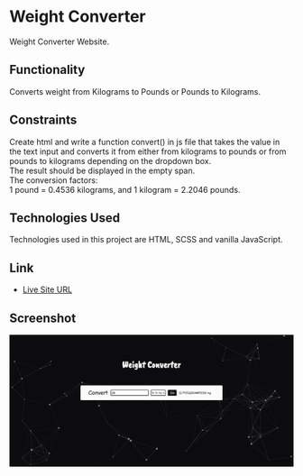 # Weight Converter

Weight Converter Website.
 
 ## Functionality
 
 Converts weight from Kilograms to Pounds or Pounds to Kilograms.
 
 ## Constraints
 
 Create html and write a function convert() in js file that takes the value in the text input and 
 converts it from either from kilograms to pounds or from pounds to kilograms depending on the 
 dropdown box.  
 The result should be displayed in the empty span.  
 The conversion factors:  
 1 pound = 0.4536 kilograms, and 
 1 kilogram = 2.2046 pounds.


## Technologies Used

Technologies used in this project are HTML, SCSS and vanilla JavaScript.

## Link

- [Live Site URL](https://afreenalam198.github.io/weightConverter)

## Screenshot

![](./assets/screenshot.PNG)


 
 
